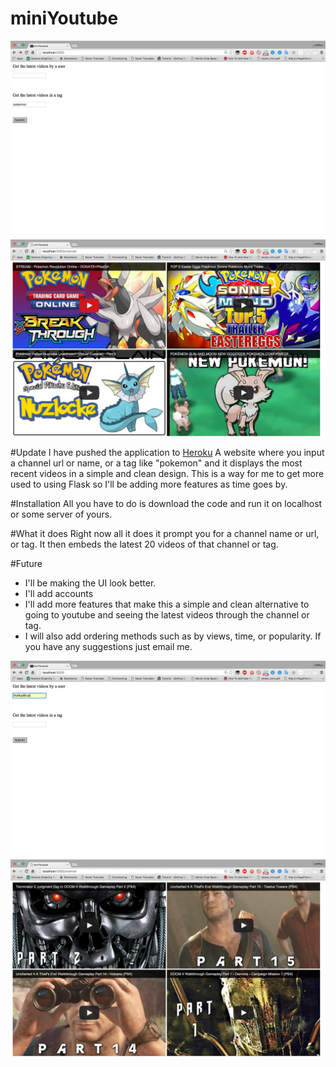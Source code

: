 # miniYoutube

![alt tag](/assets/home1.png)
![alt tag](/assets/result1.png)

#Update
I have pushed the application to [Heroku](https://quiet-cove-22921.herokuapp.com/)
A website where you input a channel url or name, or a tag like "pokemon" and it displays the most recent videos in a simple and clean design. This is a way for me to get more used to using Flask so I'll be adding more features as time goes by.

#Installation
All you have to do is download the code and run it on localhost or some server of yours.

#What it does
Right now all it does it prompt you for a channel name or url, or tag. It then embeds the latest 20 videos of that channel or tag.

#Future
 - I'll be making the UI look better.
 - I'll add accounts
 - I'll add more features that make this a simple and clean alternative to going to youtube and seeing the latest videos through the channel or tag. 
 - I will also add ordering methods such as by views, time, or popularity. 
If you have any suggestions just email me.  

![alt tag](/assets/home2.png)
![alt tag](/assets/result2.png)
